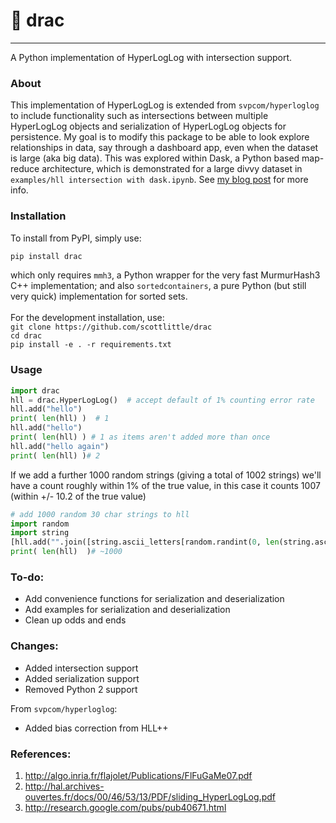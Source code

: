 # 🧛 drac
---------

A Python implementation of HyperLogLog with intersection support. 

### About

This implementation of HyperLogLog is extended from `svpcom/hyperloglog` to include functionality such as intersections between multiple HyperLogLog objects and serialization of HyperLogLog objects for persistence. My goal is to modify this package to be able to look explore relationships in data, say through a dashboard app, even when the dataset is large (aka big data). This was explored within Dask, a Python based map-reduce architecture, which is demonstrated for a large divvy dataset in `examples/hll intersection with dask.ipynb`.  See [my blog post](http://scottlittle.org/Cardinality-estimation-in-Parallel/) for more info.

### Installation

To install from PyPI, simply use: <br>
```bash
pip install drac
```
which only requires `mmh3`, a Python wrapper for the very fast MurmurHash3 C++ implementation; and also `sortedcontainers`, a pure Python (but still very quick) implementation for sorted sets. <br>
<br>
For the development installation, use: <br>
`git clone https://github.com/scottlittle/drac` <br>
`cd drac` <br>
`pip install -e . -r requirements.txt` <br>

### Usage

```python
import drac
hll = drac.HyperLogLog()  # accept default of 1% counting error rate
hll.add("hello")
print( len(hll) )  # 1
hll.add("hello")
print( len(hll) ) # 1 as items aren't added more than once
hll.add("hello again")
print( len(hll) )# 2
```
If we add a further 1000 random strings (giving a total of 1002 strings) we'll have a count roughly within 1% of the true value, in this case it counts 1007 (within +/- 10.2 of the true value)

```python
# add 1000 random 30 char strings to hll
import random
import string
[hll.add("".join([string.ascii_letters[random.randint(0, len(string.ascii_letters)-1)] for n in range(30)])) for m in range(1000)]  
print( len(hll)  )# ~1000
```

### To-do:

- Add convenience functions for serialization and deserialization
- Add examples for serialization and deserialization
- Clean up odds and ends

### Changes:

- Added intersection support
- Added serialization support
- Removed Python 2 support

From `svpcom/hyperloglog`:
- Added bias correction from HLL++

### References:

1. http://algo.inria.fr/flajolet/Publications/FlFuGaMe07.pdf
2. http://hal.archives-ouvertes.fr/docs/00/46/53/13/PDF/sliding_HyperLogLog.pdf
3. http://research.google.com/pubs/pub40671.html
